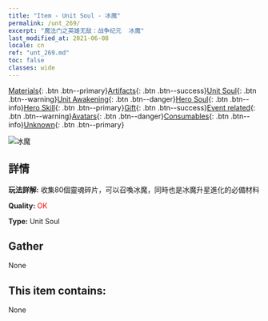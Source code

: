 ```yaml
---
title: "Item - Unit Soul - 冰魔"
permalink: /unt_269/
excerpt: "魔法门之英雄无敌：战争纪元  冰魔"
last_modified_at: 2021-06-08
locale: cn
ref: "unt_269.md"
toc: false
classes: wide
---
```

 [Materials](/ItemsCN/){: .btn .btn--primary}[Artifacts](/ItemsCN/Artifacts/){: .btn .btn--success}[Unit Soul](/ItemsCN/UnitSoul/){: .btn .btn--warning}[Unit Awakening](/ItemsCN/UnitAwakening/){: .btn .btn--danger}[Hero Soul](/ItemsCN/HeroSoul/){: .btn .btn--info}[Hero Skill](/ItemsCN/HeroSkill/){: .btn .btn--primary}[Gift](/ItemsCN/Gift/){: .btn .btn--success}[Event related](/ItemsCN/Events/){: .btn .btn--warning}[Avatars](/ItemsCN/Avatars/){: .btn .btn--danger}[Consumables](/ItemsCN/Consumables/){: .btn .btn--info}[Unknown](/ItemsCN/Unknown/){: .btn .btn--primary}

 ![冰魔](/images/u/ti_bingmo.jpg)

## 詳情
 **玩法詳解:** 收集80個靈魂碎片，可以召喚冰魔，同時也是冰魔升星進化的必備材料

 **Quality:** <span style="color: #FF0000">OK</span>

 **Type:** Unit Soul

## Gather

  None

## This item contains:

  None

